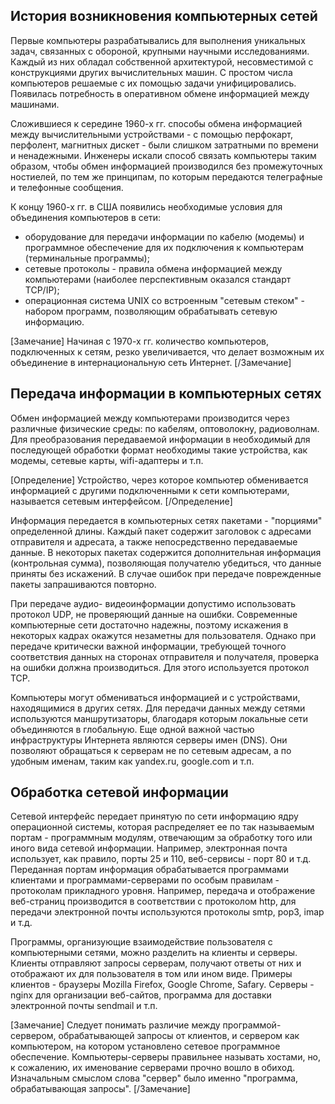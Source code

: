 ## История возникновения компьютерных сетей

Первые компьютеры разрабатывались для выполнения уникальных задач, связанных с обороной, крупными научными исследованиями. Каждый из них обладал собственной архитектурой, несовместимой с конструкциями других вычислительных машин. С простом числа компьютеров решаемые с их помощью задачи унифицировались. Появилась потребность в оперативном обмене информацией между машинами. 

Сложившиеся к середине 1960-х гг. способы обмена информацией между вычислительными устройствами - с помощью перфокарт, перфолент, магнитных дискет - были слишком затратными по времени и ненадежными. Инженеры искали способ связать компьютеры таким образом, чтобы обмен информацией производился без промежуточных ностиелей, по тем же принципам, по которым передаются телеграфные и телефонные сообщения.

К концу 1960-х гг. в США появились необходимые условия для объединения компьютеров в сети:

* оборудование для передачи информации по кабелю (модемы) и программное обеспечение для их подключения к компьютерам (терминальные программы);
* сетевые протоколы - правила обмена информацией между компьютерами (наиболее перспективным оказался стандарт TCP/IP);
* операционная система UNIX со встроенным "сетевым стеком" - набором программ, позволяющим обрабатывать сетевую информацию.

[Замечание]
Начиная с 1970-х гг. количество компьютеров, подключенных к сетям, резко увеличивается, что делает возможным их объединение в интернациональную сеть Интернет.
[/Замечание]

## Передача информации в компьютерных сетях

Обмен информацией между компьютерами производится через различные физические среды: по кабелям, оптоволокну, радиоволнам. Для преобразования передаваемой информации в необходимый для последующей обработки формат необходимы такие устройства, как модемы, сетевые карты, wifi-адаптеры и т.п.

[Определение]
Устройство, через которое компьютер обменивается информацией с другими подключенными к сети компьютерами, называется сетевым интерфейсом.
[/Определение]

Информация передается в компьютерных сетях пакетами - "порциями" определенной длины. Каждый пакет содержит заголовок с адресами отправителя и адресата, а также непосредственно передаваемые данные.  В некоторых пакетах содержится дополнительная информация (контрольная сумма), позволяющая получателю убедиться, что данные приняты без искажений. В случае ошибок при передаче поврежденные пакеты запрашиваются повторно. 

При передаче аудио- видеоинформации допустимо использовать протокол UDP, не проверяющий данные на ошибки. Современные компьютерные сети достаточно надежны, поэтому искажения в некоторых кадрах окажутся незаметны для пользователя. Однако при передаче критически важной информации, требующей точного соответствия данных на сторонах отправителя и получателя, проверка на ошибки должна производиться. Для этого используется протокол TCP.

Компьютеры могут обмениваться информацией и с устройствами, находящимися в других сетях. Для передачи данных между сетями используются маншрутизаторы, благодаря которым локальные сети объединяются в глобальную. Еще одной важной частью инфраструктуры Интернета являются серверы имен (DNS). Они позволяют обращаться к серверам не по сетевым адресам, а по удобным именам, таким как yandex.ru, google.com и т.п.


##  Обработка сетевой информации

Сетевой интерфейс передает принятую по сети информацию ядру операционной системы, которая распределяет ее по так называемым портам - программным модулям, отвечающим за обработку того или иного вида сетевой информации. Например, электронная почта использует, как правило, порты 25 и 110, веб-сервисы - порт 80 и т.д. Переданная портам информация обрабатывается программами клиентами и программами-серверами по особым правилам - протоколам прикладного уровня. Например,
передача и отображение веб-страниц производится в соответствии с протоколом http, для передачи электронной почты используются протоколы smtp, pop3, imap и т.д.

Программы, организующие взаимодействие пользователя с компьютерными сетями, можно разделить на клиенты и серверы. Клиенты отправляют запросы серверам, получают ответы от них и отображают их для пользователя в том или ином виде. Примеры клиентов - браузеры Mozilla Firefox, Google Chrome, Safary. Серверы - nginx для организации веб-сайтов, программа для доставки электронной почты sendmail и т.п. 


[Замечание]
Следует понимать различие между программой-сервером, обрабатывающей запросы от клиентов, и сервером как компьютером, на котором установлено сетевое программное обеспечение. Компьютеры-серверы правильнее называть хостами, но, к сожалению, их именование серверами прочно вошло в обиход. Изначальным смыслом слова "сервер" было именно "программа, обрабатывающая запросы".
[/Замечание]

